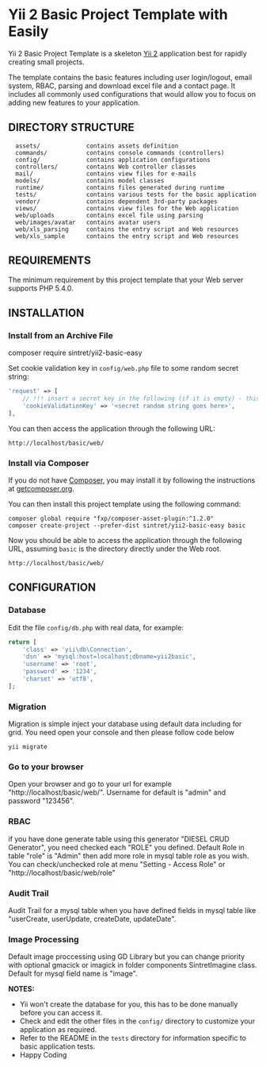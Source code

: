 Yii 2 Basic Project Template with Easily
============================

Yii 2 Basic Project Template is a skeleton [Yii 2](http://www.yiiframework.com/) application best for
rapidly creating small projects.

The template contains the basic features including user login/logout, email system, RBAC, parsing and download excel file and a contact page.
It includes all commonly used configurations that would allow you to focus on adding new
features to your application.


DIRECTORY STRUCTURE
-------------------

      assets/             contains assets definition
      commands/           contains console commands (controllers)
      config/             contains application configurations
      controllers/        contains Web controller classes
      mail/               contains view files for e-mails
      models/             contains model classes
      runtime/            contains files generated during runtime
      tests/              contains various tests for the basic application
      vendor/             contains dependent 3rd-party packages
      views/              contains view files for the Web application
      web/uploads         contains excel file using parsing
      web/images/avatar   contains avatar users
      web/xls_parsing     contains the entry script and Web resources
      web/xls_sample      contains the entry script and Web resources



REQUIREMENTS
------------

The minimum requirement by this project template that your Web server supports PHP 5.4.0.


INSTALLATION
------------

### Install from an Archive File

composer require sintret/yii2-basic-easy

Set cookie validation key in `config/web.php` file to some random secret string:

```php
'request' => [
    // !!! insert a secret key in the following (if it is empty) - this is required by cookie validation
    'cookieValidationKey' => '<secret random string goes here>',
],
```

You can then access the application through the following URL:

~~~
http://localhost/basic/web/
~~~


### Install via Composer

If you do not have [Composer](http://getcomposer.org/), you may install it by following the instructions
at [getcomposer.org](http://getcomposer.org/doc/00-intro.md#installation-nix).

You can then install this project template using the following command:

~~~
composer global require "fxp/composer-asset-plugin:^1.2.0"
composer create-project --prefer-dist sintret/yii2-basic-easy basic
~~~

Now you should be able to access the application through the following URL, assuming `basic` is the directory
directly under the Web root.

~~~
http://localhost/basic/web/
~~~


CONFIGURATION
-------------

### Database

Edit the file `config/db.php` with real data, for example:

```php
return [
    'class' => 'yii\db\Connection',
    'dsn' => 'mysql:host=localhost;dbname=yii2basic',
    'username' => 'root',
    'password' => '1234',
    'charset' => 'utf8',
];
```

### Migration

Migration is simple inject your database using default data including for grid. You need open your console and then please follow code below 

```shell
yii migrate
```

### Go to your browser

Open your browser and go to your url for example "http://localhost/basic/web/". Username for default is "admin" and password "123456".

### RBAC

if you have done generate table using this generator "DIESEL CRUD Generator", you need checked each "ROLE" you defined.
Default Role in table "role" is "Admin" then add more role in mysql table role as you wish.
You can check/unchecked role at menu "Setting - Access Role" or "http://localhost/basic/web/role"

### Audit Trail

Audit Trail for a mysql table when you have defined fields in mysql table like "userCreate, userUpdate, createDate, updateDate".

### Image Processing

Default image proccessing using GD Library but you can change priority with optional gmacick or imagick in folder components SintretImagine class.
Default for mysql field name is "image".


**NOTES:**
- Yii won't create the database for you, this has to be done manually before you can access it.
- Check and edit the other files in the `config/` directory to customize your application as required.
- Refer to the README in the `tests` directory for information specific to basic application tests.
- Happy Coding
